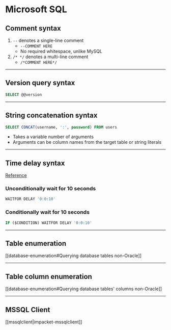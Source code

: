# Microsoft SQL

## Comment syntax

1. `--` denotes a single-line comment
	* `--COMMENT HERE`
	* No required whitespace, unlike MySQL
2. `/* */` denotes a multi-line comment
	* `/*COMMENT HERE*/` 

---

## Version query syntax

```sql
SELECT @@version
```

---

## String concatenation syntax

```sql
SELECT CONCAT(username, ':', password) FROM users
```

* Takes a variable number of arguments
* Arguments can be column names from the target table or string literals

---

## Time delay syntax

[Reference](https://portswigger.net/web-security/sql-injection/cheat-sheet)

### Unconditionally wait for 10 seconds

```sql
WAITFOR DELAY '0:0:10'
```

### Conditionally wait for 10 seconds

```sql
IF ($CONDITION) WAITFOR DELAY '0:0:10'
```

---

## Table enumeration

[[database-enumeration#Querying database tables non-Oracle]]

---

## Table column enumeration

[[database-enumeration#Querying database tables' columns non-Oracle]]

---

## MSSQL Client

[[mssqlclient|impacket-mssqlclient]]
